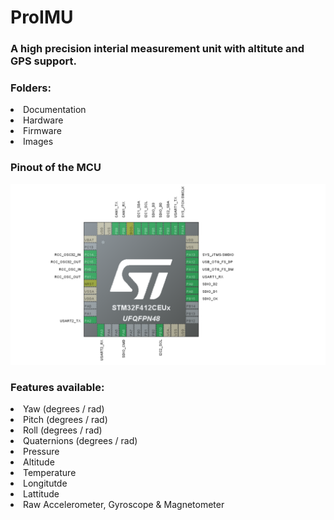 # ProIMU 
### A high precision interial measurement unit with altitute and GPS support.


### Folders:

<li>Documentation</li>
<li>Hardware</li>
<li>Firmware</li>
<li>Images</li>


### Pinout of the MCU

<img src="Images/Pinout.png">

### Features available:

<li>Yaw  (degrees / rad)</li>
<li>Pitch  (degrees / rad)</li>
<li>Roll   (degrees / rad)</li>
<li>Quaternions (degrees / rad)</li>
<li>Pressure </li>
<li>Altitude </li>
<li>Temperature </li>
<li>Longitutde </li>
<li>Lattitude </li>
<li>Raw Accelerometer, Gyroscope & Magnetometer </li>
